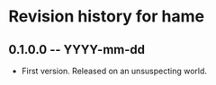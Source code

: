 # Revision history for hame

## 0.1.0.0 -- YYYY-mm-dd

* First version. Released on an unsuspecting world.
